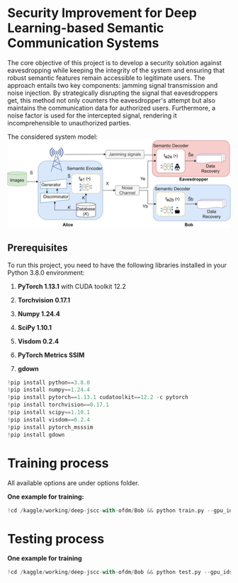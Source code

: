 # Security Improvement for Deep Learning-based Semantic Communication Systems

The core objective of this project is to develop a security solution against eavesdropping while keeping the integrity of the system and ensuring that robust semantic features remain accessible to legitimate users. 
The approach entails two key components: jamming signal transmission and noise injection. 
By strategically disrupting the signal that eavesdroppers get, this method not only counters the eavesdropper's attempt but also maintains the communication data for authorized users. 
Furthermore, a noise factor is used for the intercepted signal, rendering it incomprehensible to unauthorized parties.

The considered system model:
<img title="a title" alt="Alt text" src="Model_Security_SC.jpg">



## Prerequisites

To run this project, you need to have the following libraries installed in your Python 3.8.0 environment:

1. **PyTorch 1.13.1** with CUDA toolkit 12.2

2. **Torchvision 0.17.1**

3. **Numpy 1.24.4**

4. **SciPy 1.10.1**

5. **Visdom 0.2.4**

6. **PyTorch Metrics SSIM**

7. **gdown**


``` python
!pip install python==3.8.0
!pip install numpy==1.24.4
!pip install pytorch==1.13.1 cudatoolkit==12.2 -c pytorch
!pip install torchvision==0.17.1
!pip install scipy==1.10.1
!pip install visdom==0.2.4
!pip install pytorch_msssim
!pip install gdown
```

# Training process

All available options are under options folder. 

**One example for training:**
``` python
!cd /kaggle/working/deep-jscc-with-ofdm/Bob && python train.py --gpu_ids '0' --feedforward 'EXPLICIT-RES' --N_pilot 2 --n_downsample 2 --C_channel 12 --S 6 --SNR 0 --dataset_mode 'CIFAR10' --n_epochs 200 --n_epochs_decay 200 --lr 1e-3 
```

# Testing process

**One example for training**
``` python
!cd /kaggle/working/deep-jscc-with-ofdm/Bob && python test.py --gpu_ids '0' --feedforward 'EXPLICIT-RES' --N_pilot 2 --n_downsample 2 --C_channel 12 --S 6 --SNR 0 --dataset_mode 'CIFAR10' --output_path './results/' --aspect_ratio 1.0 --phase 'test' --num_test 10000 --how_many_channel 5
```
